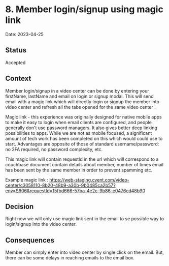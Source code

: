 # 8. Member login/signup using magic link

Date: 2023-04-25

## Status

Accepted

## Context

Member login/signup in a video center can be done by entering your firstName, lastName and email on login or signup modal. 
This will send email with a magic link which will directly login or signup the member into video center and refresh all the tabs opened for the same video center .

Magic link - this experience was originally designed for native mobile apps to make it easy to login when email clients are configured, and people generally don't use password managers. It also gives better deep linking possibilities to apps. While we are not as mobile focused, a significant amount of tech work has been completed on this which would could use to start. Advantages are opposite of those of standard username/password: no 2FA required, no password complexity, etc.

This magic link will contain requestId in the url which will correspond to a couchbase document contain details about member, number of times email has been sent by the same member in order to prevent spamming etc.

Example magic link :  https://web-staging.cvent.com/video-center/c3058110-8b20-48b9-a30b-9b0485ca2b57?env=S606&requestId=15fbd666-57ba-4e2c-9b86-e0476cd48b90

## Decision

Right now we will only use magic link sent in the email to se possible way to login/signup into the video center.

## Consequences

Member can simply enter into video center by single click on the email. But, there can be some delays in reaching emails to the email box. 